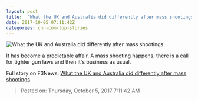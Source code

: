 ```yaml
---
layout: post
title:  "What the UK and Australia did differently after mass shootings"
date: 2017-10-05 07:11:42Z
categories: cnn-com-top-stories
---
```


![What the UK and Australia did differently after mass shootings](http://i2.cdn.cnn.com/cnnnext/dam/assets/171004122630-01-gun-amnesty-file-restricted-super-tease.jpg)

It has become a predictable affair. A mass shooting happens, there is a call for tighter gun laws and then it's business as usual.


Full story on F3News: [What the UK and Australia did differently after mass shootings](http://www.f3nws.com/n/tscktB)

> Posted on: Thursday, October 5, 2017 7:11:42 AM
